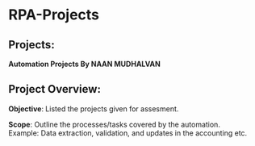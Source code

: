 # RPA-Projects

## Projects: 
**Automation Projects By NAAN MUDHALVAN**

## Project Overview:
**Objective**: Listed the projects given for assesment.  

**Scope**: Outline the processes/tasks covered by the automation.  
Example: Data extraction, validation, and updates in the accounting etc.
